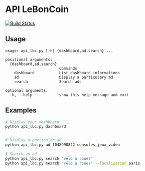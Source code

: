 # API LeBonCoin


[![Build Status](https://travis-ci.org/Petlefeu/api_lbc.svg?branch=master)](https://travis-ci.org/Petlefeu/api_lbc)


## Usage
```
usage: api_lbc.py [-h] {dashboard,ad,search} ...

positional arguments:
  {dashboard,ad,search}
                        commands
    dashboard           List dashboard informations
    ad                  Display a particulary ad
    search              Search ads

optional arguments:
  -h, --help            show this help message and exit
```

## Examples

```bash
# Display your dashboard
python api_lbc.py dashboard


# Display a particular ad
python api_lbc.py ad 1048998842 consoles_jeux_video

# Search an ad
python api_lbc.py search "vélo à roues"
python api_lbc.py search "vélo à roues" --localisation paris
```
